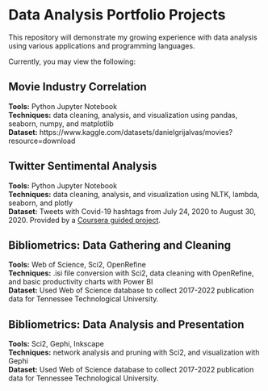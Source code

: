 # Data Analysis Portfolio Projects
This repository will demonstrate my growing experience with data analysis using various applications and programming languages. 

Currently, you may view the following:

<h2>Movie Industry Correlation</h2>
<b>Tools:</b> Python Jupyter Notebook <br>
<b>Techniques:</b> data cleaning, analysis, and visualization using pandas, seaborn, numpy, and matplotlib </br>
<b>Dataset:</b> https://www.kaggle.com/datasets/danielgrijalvas/movies?resource=download 

<h2>Twitter Sentimental Analysis</h2>
<b>Tools:</b> Python Jupyter Notebook <br>
<b>Techniques:</b> data cleaning, analysis, and visualization using NLTK, lambda, seaborn, and plotly </br>
<b>Dataset:</b> Tweets with Covid-19 hashtags from July 24, 2020 to August 30, 2020. Provided by a <a href='https://www.coursera.org/projects/sentimental-anlysis-on-covid-19-tweets-using-python'>Coursera guided project</a>.

<h2>Bibliometrics: Data Gathering and Cleaning</h2>
<b>Tools:</b> Web of Science, Sci2, OpenRefine <br>
<b>Techniques:</b> .isi file conversion with Sci2, data cleaning with OpenRefine, and basic productivity charts with Power BI </br>
<b>Dataset:</b> Used Web of Science database to collect 2017-2022 publication data for Tennessee Technological University.

<h2>Bibliometrics: Data Analysis and Presentation</h2>
<b>Tools:</b> Sci2, Gephi, Inkscape <br>
<b>Techniques:</b> network analysis and pruning with Sci2, and visualization with Gephi </br>
<b>Dataset:</b> Used Web of Science database to collect 2017-2022 publication data for Tennessee Technological University.

